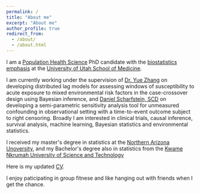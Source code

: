 ```yaml
---
permalink: /
title: "About me"
excerpt: "About me"
author_profile: true
redirect_from: 
  - /about/
  - /about.html
---
```


I am a [Population Health Science](https://medicine.utah.edu/population-health-sciences) PhD candidate with the [biostatistics emphasis](https://medicine.utah.edu/population-health-sciences/divisions/biostatistics) at the [University of Utah School of Medicine](https://medicine.utah.edu/).

I am currently working under the supervision of [Dr. Yue Zhang](https://medicine.utah.edu/faculty/mddetail/u0892412) on developing distributed lag models for assessing windows of susceptibility to acute exposure to mixed environmental risk factors in the case-crossover design using Bayesian inference, and [Daniel Scharfstein, SCD](https://medicine.utah.edu/population-health-sciences/dscharf) on developing a semi-parametric sensitivity analysis tool for unmeasured confounding in observational setting with a time-to-event outcome subject to right censoring. Broadly I am interested in clinical trials, causal inference, survival analysis, machine learning, Bayesian statistics and environmental statistics.

I received my master's degree in statistics at the [Northern Arizona Unoversity](https://nau.edu/cefns/natsci/math/), and my Bachelor's degree also in statistics from the [Kwame Nkrumah University of Science and Technology](https://statacts.knust.edu.gh/)

Here is my updated [CV](http://LindaAmoafo.github.io/files/Linda_Appiagyei_Amoafo_Curriculum_Vitae.pdf). 

I enjoy paticipating in group fitnese and like hanging out with friends when I get the chance. 

